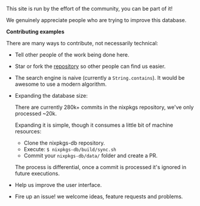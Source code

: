 This site is run by the effort of the community,
you can be part of it!

We genuinely appreciate people who are trying to improve this database.

**Contributing examples**

There are many ways to contribute, not necessarily technical:

- Tell other people of the work being done here.
- Star or fork the [repository](https://github.com/kamadorueda/nixpkgs-db) so other people can find us easier.
- The search engine is naive (currently a `String.contains`).
  It would be awesome to use a modern algorithm.
- Expanding the database size:

  There are currently 280k+ commits in the nixpkgs repository,
  we've only processed ~20k.

  Expanding it is simple, though it consumes a little bit of machine resources:

  - Clone the nixpkgs-db repository.
  - Execute: `$ nixpkgs-db/build/sync.sh`
  - Commit your `nixpkgs-db/data/` folder and create a PR.

  The process is differential, once a commit is processed it's ignored in future
  executions.
- Help us improve the user interface.
- Fire up an issue! we welcome ideas, feature requests and problems.
